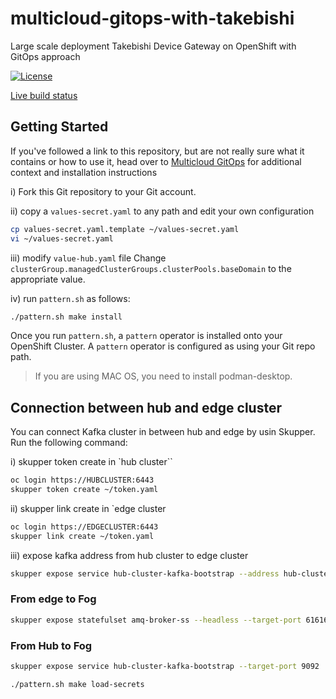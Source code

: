 # multicloud-gitops-with-takebishi

Large scale deployment Takebishi Device Gateway on OpenShift with GitOps approach

[![License](https://img.shields.io/badge/License-Apache%202.0-blue.svg)](https://opensource.org/licenses/Apache-2.0)

[Live build status](https://util.hybrid-cloud-patterns.io/dashboard.php?pattern=mcgitops)

## Getting Started

If you've followed a link to this repository, but are not really sure what it contains
or how to use it, head over to [Multicloud GitOps](http://hybrid-cloud-patterns.io/multicloud-gitops/)
for additional context and installation instructions

i) Fork this Git repository to your Git account.

ii) copy a `values-secret.yaml` to any path and edit your own configuration

```bash
cp values-secret.yaml.template ~/values-secret.yaml
vi ~/values-secret.yaml
```

iii) modify `value-hub.yaml` file
Change `clusterGroup.managedClusterGroups.clusterPools.baseDomain` to the appropriate value.

iv) run `pattern.sh` as follows:

```bash
./pattern.sh make install
```

Once you run `pattern.sh`, a `pattern` operator is installed onto your OpenShift Cluster.
A `pattern` operator is configured as using your Git repo path.

> If you are using MAC OS, you need to install podman-desktop.

## Connection between hub and edge cluster

You can connect Kafka cluster in between hub and edge by usin Skupper.
Run the following command:

i) skupper token create in `hub cluster``

```bash
oc login https://HUBCLUSTER:6443
skupper token create ~/token.yaml
```

ii) skupper link create in `edge cluster

```bash
oc login https://EDGECLUSTER:6443
skupper link create ~/token.yaml
```

iii) expose kafka address from hub cluster to edge cluster

```bash
skupper expose service hub-cluster-kafka-bootstrap --address hub-cluster-kafka-bootstrap
```

### From edge to Fog

```bash
skupper expose statefulset amq-broker-ss --headless --target-port 61616
```

### From Hub to Fog

```bash
skupper expose service hub-cluster-kafka-bootstrap --target-port 9092
```


```bash
./pattern.sh make load-secrets
```